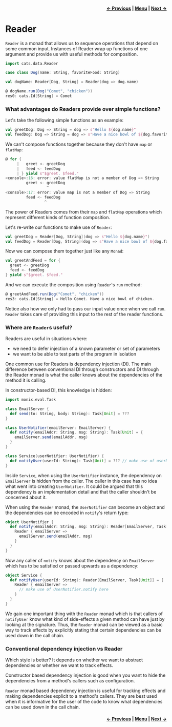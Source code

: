<h4 align="right">
    <a href="lesson4_5_writer.md">← Previous</a> |
    <a href="../README.md">Menu</a> |
    <a href="lesson4_7_kleisli.md">Next →</a>
</h4>

<h1>Reader</h1>

`Reader` is a monad that allows us to sequence operations that depend on some common input. Instances of Reader wrap up
functions of one argument and provide us with useful methods for composition.

```scala
import cats.data.Reader

case class Dog(name: String, favoriteFood: String)

val dogName: Reader[Dog, String] = Reader(dog => dog.name)
```

```scala
@ dogName.run(Dog("Comet", "chicken"))
res0: cats.Id[String] = Comet
```

<h3>What advantages do Readers provide over simple functions?</h3>

Let's take the following simple functions as an example:

```scala
val greetDog: Dog => String = dog => s"Hello ${dog.name}"
val feedDog: Dog => String = dog => s"Have a nice bowl of ${dog.favoriteFood}"
```

We can't compose functions together because they don't have `map` or `flatMap`:

```scala
@ for {
     |   greet <- greetDog
     |   feed <- feedDog
     | } yield s"$greet. $feed."
<console>:16: error: value flatMap is not a member of Dog => String
         greet <- greetDog
                  ^
<console>:17: error: value map is not a member of Dog => String
         feed <- feedDog
                 ^
```

The power of Readers comes from their `map` and `flatMap` operations which represent different kinds of function 
composition.

Let's re-write our functions to make use of `Reader`:

```scala
val greetDog = Reader[Dog, String](dog => s"Hello ${dog.name}")
val feedDog = Reader[Dog, String](dog => s"Have a nice bowl of ${dog.favoriteFood}")
```

Now we can compose them together just like any `Monad`:

```scala
val greetAndFeed = for {
  greet <- greetDog
  feed <- feedDog
} yield s"$greet. $feed."
```

And we can execute the composition using `Reader`'s `run` method:

```scala
@ greetAndFeed.run(Dog("Comet", "chicken"))
res3: cats.Id[String] = Hello Comet. Have a nice bowl of chicken.
```

Notice also how we only had to pass our input value once when we call `run`. `Reader` takes care of providing this input 
to the rest of the reader functions. 

<h3>Where are <code>Reader</code>s useful?</h3>

Readers are useful in situations where:

  - we need to defer injection of a known parameter or set of parameters
  - we want to be able to test parts of the program in isolation

One common use for Readers is dependency injection (DI). The main difference between conventional DI through 
constructors and DI through the Reader monad is what the caller knows about the dependencies of the method it is 
calling.

In constructor-based DI, this knowledge is hidden:

```scala
import monix.eval.Task

class EmailServer {
  def send(to: String, body: String): Task[Unit] = ???
}

class UserNotifier(emailServer: EmailServer) {
  def notify(emailAddr: String, msg: String): Task[Unit] = {
    emailServer.send(emailAddr, msg)
  }
}

class Service(userNotifier: UserNotifier) {
  def notifyUser(userId: String): Task[Unit] = ??? // make use of userNotifier here
}
```

Inside `Service`, when using the `UserNotifier` instance, the dependency on `EmailServer` is hidden from the caller. The
caller in this case has no idea what went into creating `UserNotifier`. It could be argued that this dependency is an 
implementation detail and that the caller shouldn't be concerned about it.

When using the `Reader` monad, the `UserNotifier` can become an object and the dependencies can be encoded in `notify`'s 
return type:

```scala
object UserNotifier {
  def notify(emailAddr: String, msg: String): Reader[EmailServer, Task[Unit]] = {
    Reader { emailServer =>
      emailServer.send(emailAddr, msg)
    }
  }
}
```

Now any caller of `notify` knows about the dependency on `EmailServer` which has to be satisfied or passed upwards as a
dependency:

```scala
object Service {
  def notifyUser(userId: String): Reader[EmailServer, Task[Unit]] = {
    Reader { emailServer =>
      // make use of UserNotifier.notify here
    }
  }
}
```

We gain one important thing with the `Reader` monad which is that callers of `notifyUser` know what kind of side-effects 
a given method can have just by looking at the signature. Thus, the `Reader` monad can be viewed as a basic way to track 
effects by explicitly stating that certain dependencies can be used down in the call chain.

<h3>Conventional dependency injection vs Reader</h3>

Which style is better? It depends on whether we want to abstract dependencies or whether we want to track effects.

Constructor based dependency injection is good when you want to hide the dependencies from a method's callers such as 
configuration.

`Reader` monad based dependency injection is useful for tracking effects and making dependencies explicit to a method's 
callers. They are best used when it is informative for the user of the code to know what dependencies can be used down 
in the call chain.

<h4 align="right">
    <a href="lesson4_5_writer.md">← Previous</a> |
    <a href="../README.md">Menu</a> |
    <a href="lesson4_7_kleisli.md">Next →</a>
</h4>